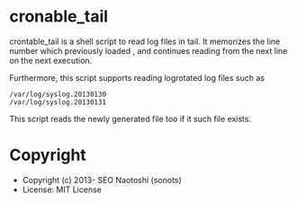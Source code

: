 # cronable_tail

crontable_tail is a shell script to read log files in tail. It memorizes the line number which previously loaded , and continues reading from the next line on the next execution.

Furthermore, this script supports reading logrotated log files such as

    /var/log/syslog.20130130
    /var/log/syslog.20130131

This script reads the newly generated file too if it such file exists.

# Copyright

- Copyright (c) 2013- SEO Naotoshi (sonots)
- License: MIT License

